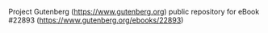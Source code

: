 Project Gutenberg (https://www.gutenberg.org) public repository for eBook #22893 (https://www.gutenberg.org/ebooks/22893)
